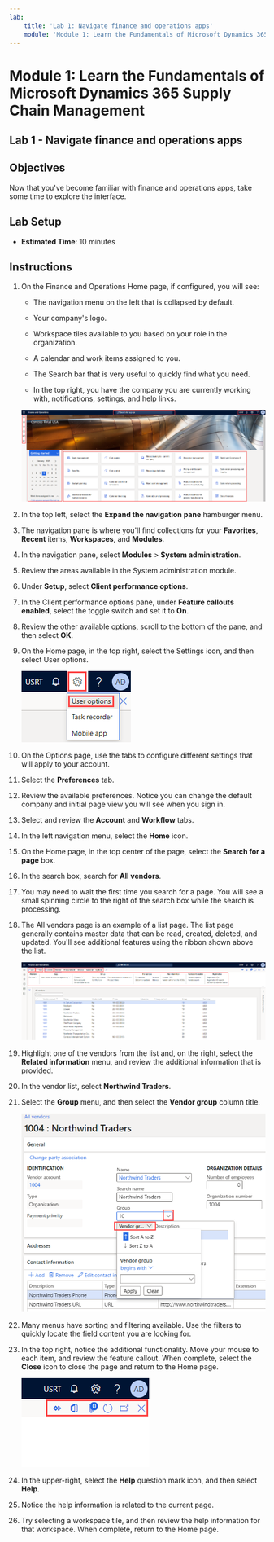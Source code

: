 ```yaml
---
lab:
    title: 'Lab 1: Navigate finance and operations apps'
    module: 'Module 1: Learn the Fundamentals of Microsoft Dynamics 365 Supply Chain Management'
---
```


# Module 1: Learn the Fundamentals of Microsoft Dynamics 365 Supply Chain Management

## Lab 1 - Navigate finance and operations apps

## Objectives

Now that you've become familiar with finance and operations apps, take some time to explore the interface.

## Lab Setup

- **Estimated Time**: 10 minutes

## Instructions

1. On the Finance and Operations Home page, if configured, you will see:

    - The navigation menu on the left that is collapsed by default.

    - Your company's logo.

    - Workspace tiles available to you based on your role in the organization.

    - A calendar and work items assigned to you.

    - The Search bar that is very useful to quickly find what you need.

    - In the top right, you have the company you are currently working with, notifications, settings, and help links.

    ![Dynamics 365 Finance and Operations home page with areas highlighted.](./media/m1-common-home-page.png)

1. In the top left, select the **Expand the navigation pane** hamburger menu.

1. The navigation pane is where you'll find collections for your **Favorites**, **Recent** items, **Workspaces**, and **Modules**.

1. In the navigation pane, select **Modules** > **System administration**.

1. Review the areas available in the System administration module.

1. Under **Setup**, select **Client performance options**.

1. In the Client performance options pane, under **Feature callouts enabled**, select the toggle switch and set it to **On**.

1. Review the other available options, scroll to the bottom of the pane, and then select **OK**.

1. On the Home page, in the top right, select the Settings icon, and then select User options.

    ![Screenshot showing Settings icon and  User options dropdown list](./media/m1-common-settings-user-settings.png)

1. On the Options page, use the tabs to configure different settings that will apply to your account.

1. Select the **Preferences** tab.

1. Review the available preferences. Notice you can change the default company and initial page view you will see when you sign in.

1. Select and review the **Account** and **Workflow** tabs.

1. In the left navigation menu, select the **Home** icon.

1. On the Home page, in the top center of the page, select the **Search for a page** box.

1. In the search box, search for **All vendors**.

1. You may need to wait the first time you search for a page. You will see a small spinning circle to the right of the search box while the search is processing.

1. The All vendors page is an example of a list page. The list page generally contains master data that can be read, created, deleted, and updated. You'll see additional features using the ribbon shown above the list.

    ![All vendor list with menu features highlighted](./media/m1-common-all-vendor-list-page.png)

1. Highlight one of the vendors from the list and, on the right, select the **Related information** menu, and review the additional information that is provided.

1. In the vendor list, select **Northwind Traders**.

1. Select the **Group** menu, and then select the **Vendor group** column title.

    ![A screenshot of the Vendor group column title for Northwind Traders.](./media/m1-common-all-vendor-group-menu.png)

1. Many menus have sorting and filtering available. Use the filters to quickly locate the field content you are looking for.

1. In the top right, notice the additional functionality. Move your mouse to each item, and review the feature callout. When complete, select the **Close** icon to close the page and return to the Home page.

    ![List page upper-right menu showing additional features for connecting to Power Apps, Office apps, Refresh page, Open in new window, and Close buttons](./media/m1-common-list-page-additional-features-menu.png)

1. In the upper-right, select the **Help** question mark icon, and then select **Help**.

1. Notice the help information is related to the current page.

1. Try selecting a workspace tile, and then review the help information for that workspace. When complete, return to the Home page.
